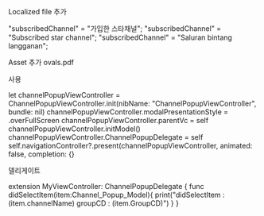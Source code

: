 Localized file 추가

"subscribedChannel" = "가입한 스타채널";
"subscribedChannel" = "Subscribed star channel";
"subscribedChannel" = "Saluran bintang langganan";

Asset 추가
ovals.pdf


사용

let channelPopupViewController = ChannelPopupViewController.init(nibName: "ChannelPopupViewController", bundle: nil)
channelPopupViewController.modalPresentationStyle = .overFullScreen
channelPopupViewController.parentVc = self
channelPopupViewController.initModel()
channelPopupViewController.ChannelPopupDelegate = self
self.navigationController?.present(channelPopupViewController, animated: false, completion: {}


델리게이트

extension MyViewController: ChannelPopupDelegate {
    func didSelectItem(item:Channel_Popup_Model){
        print("didSelectItem : \(item.channelName) groupCD : \(item.GroupCD)")
    }
}
